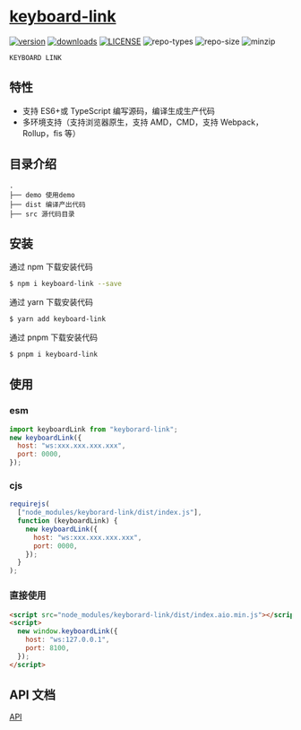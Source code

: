 # [keyboard-link](https://github.com/zhaitianye/keyboard-link)

[![version](https://img.shields.io/npm/v/swtcwallet-jssdk.svg)](https://www.npmjs.com/package/swtcwallet-jssdk) [![downloads](https://img.shields.io/npm/dm/swtcwallet-jssdk.svg)](https://www.npmjs.com/package/swtcwallet-jssdk) [![LICENSE](https://img.shields.io/npm/l/swtcwallet-jssdk.svg)](https://github.com/zhaitianye/swtcwallet-jssdk/blob/master/LICENSE) ![repo-types](https://img.shields.io/npm/types/swtcwallet-jssdk.svg) ![repo-size](https://img.shields.io/github/repo-size/zhaitianye/swtcwallet-jssdk) ![minzip](https://img.shields.io/bundlephobia/minzip/swtcwallet-jssdk)

`KEYBOARD LINK`

## 特性

- 支持 ES6+或 TypeScript 编写源码，编译生成生产代码
- 多环境支持（支持浏览器原生，支持 AMD，CMD，支持 Webpack，Rollup，fis 等）

## 目录介绍

```
.
├── demo 使用demo
├── dist 编译产出代码
├── src 源代码目录
```

## 安装

通过 npm 下载安装代码

```bash
$ npm i keyboard-link --save
```

通过 yarn 下载安装代码

```bash
$ yarn add keyboard-link
```

通过 pnpm 下载安装代码

```bash
$ pnpm i keyboard-link
```

## 使用

### esm

```js
import keyboardLink from "keyborard-link";
new keyboardLink({
  host: "ws:xxx.xxx.xxx.xxx",
  port: 0000,
});
```

### cjs

```js
requirejs(
  ["node_modules/keyborard-link/dist/index.js"],
  function (keyboardLink) {
    new keyboardLink({
      host: "ws:xxx.xxx.xxx.xxx",
      port: 0000,
    });
  }
);
```

### 直接使用

```html
<script src="node_modules/keyborard-link/dist/index.aio.min.js"></script>
<script>
  new window.keyboardLink({
    host: "ws:127.0.0.1",
    port: 8100,
  });
</script>
```

## API 文档

[API](https://zhaitianye.github.io/keyboard-link/)
